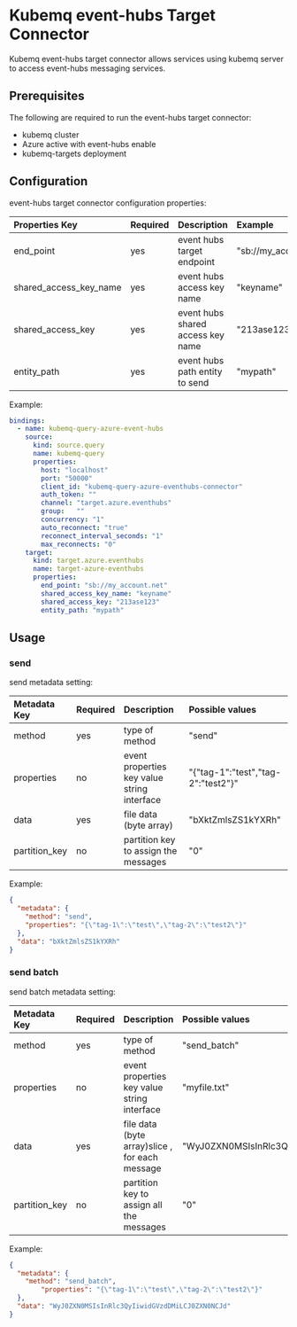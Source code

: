 # Kubemq event-hubs Target Connector

Kubemq event-hubs target connector allows services using kubemq server to access event-hubs messaging services.

## Prerequisites
The following are required to run the event-hubs target connector:

- kubemq cluster
- Azure active with event-hubs enable 
- kubemq-targets deployment



## Configuration

event-hubs target connector configuration properties:

| Properties Key                  | Required | Description                                 | Example                                                                |
|:--------------------------------|:---------|:--------------------------------------------|:-----------------------------------------------------------------------|
| end_point                       | yes      | event hubs target endpoint                  | "sb://my_account.net" |
| shared_access_key_name          | yes      | event hubs access key name                  | "keyname" |
| shared_access_key               | yes      | event hubs shared access key name           | "213ase123" |
| entity_path                     | yes      | event hubs path entity to send              | "mypath" |


Example:

```yaml
bindings:
  - name: kubemq-query-azure-event-hubs
    source:
      kind: source.query
      name: kubemq-query
      properties:
        host: "localhost"
        port: "50000"
        client_id: "kubemq-query-azure-eventhubs-connector"
        auth_token: ""
        channel: "target.azure.eventhubs"
        group:   ""
        concurrency: "1"
        auto_reconnect: "true"
        reconnect_interval_seconds: "1"
        max_reconnects: "0"
    target:
      kind: target.azure.eventhubs
      name: target-azure-eventhubs
      properties:
        end_point: "sb://my_account.net"
        shared_access_key_name: "keyname"
        shared_access_key: "213ase123"
        entity_path: "mypath"
```

## Usage

### send

send metadata setting:

| Metadata Key      | Required | Description                                    | Possible values                                  |
|:------------------|:---------|:-----------------------------------------------|:-------------------------------------------------|
| method            | yes      | type of method                                 | "send"                                         |
| properties        | no       | event properties key value string interface    | "{\"tag-1\":\"test\",\"tag-2\":\"test2\"}"                                     |
| data              | yes      | file data (byte array)                         | "bXktZmlsZS1kYXRh"                               |
| partition_key     | no       | partition key to assign the messages           | "0"          |



Example:

```json
{
  "metadata": {
    "method": "send",
    "properties": "{\"tag-1\":\"test\",\"tag-2\":\"test2\"}"
  },
  "data": "bXktZmlsZS1kYXRh"
}
```

### send batch

send batch metadata setting:

| Metadata Key                   | Required | Description                                     | Possible values                            |
|:-------------------------------|:---------|:------------------------------------------------|:-------------------------------------------|
| method                         | yes      | type of method                                  | "send_batch"                                  |
| properties                     | no       | event properties key value string interface     |"myfile.txt"                              |
| data                           | yes      | file data (byte array)slice  , for each message | "WyJ0ZXN0MSIsInRlc3QyIiwidGVzdDMiLCJ0ZXN0NCJd          |
| partition_key                  | no       | partition key to assign all the messages        | "0"          |


Example:

```json
{
  "metadata": {
    "method": "send_batch",
        "properties": "{\"tag-1\":\"test\",\"tag-2\":\"test2\"}"
  },
  "data": "WyJ0ZXN0MSIsInRlc3QyIiwidGVzdDMiLCJ0ZXN0NCJd"
}
``````